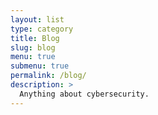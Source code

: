 ```yaml
---
layout: list
type: category
title: Blog
slug: blog
menu: true
submenu: true
permalink: /blog/
description: >
  Anything about cybersecurity.
---
```


